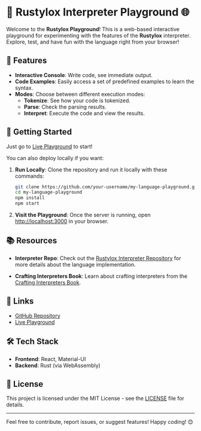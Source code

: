 # 🎨 Rustylox Interpreter Playground 🌐

Welcome to the **Rustylox Playground**! This is a web-based interactive playground for experimenting with the features of the **Rustylox** interpreter. Explore, test, and have fun with the language right from your browser!

## 🌟 Features

- **Interactive Console**: Write code, see immediate output.
- **Code Examples**: Easily access a set of predefined examples to learn the syntax.
- **Modes**: Choose between different execution modes:
  - **Tokenize**: See how your code is tokenized.
  - **Parse**: Check the parsing results.
  - **Interpret**: Execute the code and view the results.

## 🚀 Getting Started

Just go to [Live Playground](https://mvishiu11.github.io/rustylox-playground) to start!

You can also deploy locally if you want:

1. **Run Locally**: Clone the repository and run it locally with these commands:

   ```bash
   git clone https://github.com/your-username/my-language-playground.git
   cd my-language-playground
   npm install
   npm start
   ```

2. **Visit the Playground**: Once the server is running, open [http://localhost:3000](http://localhost:3000) in your browser.

## 📚 Resources

- **Interpreter Repo**: Check out the [Rustylox Interpreter Repository](https://github.com/mvishiu11/rustylox) for more details about the language implementation.

- **Crafting Interpreters Book**: Learn about crafting interpreters from the [Crafting Interpreters Book](https://craftinginterpreters.com/).

## 🔗 Links

- [GitHub Repository](https://github.com/mvishiu11/rustylox)
- [Live Playground](https://mvishiu11.github.io/rustylox-playground)

## 🛠️ Tech Stack

- **Frontend**: React, Material-UI
- **Backend**: Rust (via WebAssembly)

## 📝 License

This project is licensed under the MIT License - see the [LICENSE](LICENSE) file for details.

---

Feel free to contribute, report issues, or suggest features! Happy coding! 😊
